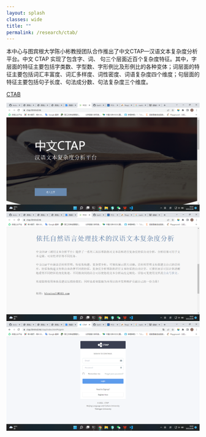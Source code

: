 ```yaml
---
layout: splash
classes: wide
title: ""
permalink: /research/ctab/
---
```


本中心与图宾根大学陈小彬教授团队合作推出了中文CTAP—汉语文本复杂度分析平台。中文 CTAP 实现了包含字、词、 句三个层面近百个复杂度特征。其中，字层面的特征主要包括字类数、字型数、字形例比及形例比的各种变体；词层面的特征主要包括词汇丰富度、词汇多样度、词性密度、词语复杂度四个维度；句层面的特征主要包括句子长度、句法成分数、句法复杂度三个维度。 

[CTAB](http://ctap.litmind.ink)

<!-- <img scr="../assets/images/ctab_1.png" width = "300" alt="图片名称" align=center> -->

![web-picture-1](../assets/images/ctab_1.png "open")
![web-picture-2](../assets/images/ctab_2.png "down")
![web-picture-3](../assets/images/ctab_3.png "register")
